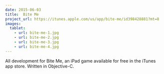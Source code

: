```yaml
---
date: 2015-06-03
title:  Bite Me
project_url: https://itunes.apple.com/us/app/bite-me/id398428881?mt=8
images:
  tablet:
    - url: bite-me-1.jpg
    - url: bite-me-2.jpg
    - url: bite-me-3.jpg
    - url: bite-me-4.jpg
---
```


All development for Bite Me, an iPad game available for free in the iTunes app store. Written in Objective-C.
